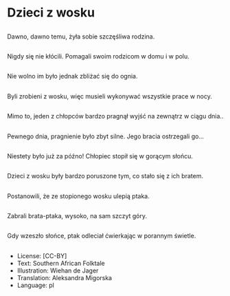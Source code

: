 # Dzieci z wosku

##
Dawno, dawno temu, żyła sobie szczęśliwa rodzina.

##
Nigdy się nie kłócili. Pomagali swoim rodzicom w domu i w polu.

##
Nie wolno im było jednak zbliżać się do ognia.

##
Byli zrobieni z wosku, więc musieli wykonywać wszystkie prace w nocy.

##
Mimo to, jeden z chłopców bardzo pragnął wyjść na zewnątrz w ciągu dnia..

##
Pewnego dnia, pragnienie było zbyt silne. Jego bracia ostrzegali go…

##
Niestety było już za późno! Chłopiec stopił się w gorącym słońcu.

##
Dzieci z wosku były bardzo poruszone tym, co stało się z ich bratem.

##
Postanowili, że ze stopionego wosku ulepią ptaka.

##
Zabrali brata-ptaka, wysoko, na sam szczyt góry.

##
Gdy wzeszło słońce, ptak odleciał ćwierkając w porannym świetle.

##
* License: [CC-BY]
* Text: Southern African Folktale
* Illustration: Wiehan de Jager
* Translation: Aleksandra Migorska
* Language: pl
